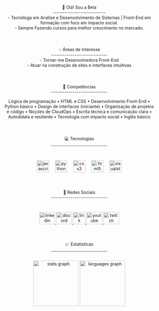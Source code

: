 <br clear="both">

<p align="center">🌸 Olá! Sou a Bela<br>---------------------------<br> - Tecnóloga em Análise e Desenvolvimento de Sistemas | Front-End em formação com foco em impacto social. <br> - Sempre Fazendo cursos para melhor crescimento no mercado.</p>

###

<br clear="both">

<p align="center">💡 Áreas de Interesse<br>-----------------------------<br>- Tornar-me Desenvolvedora Front-End<br>- Atuar na construção de sites e interfaces intuitivas</p>

###

<br clear="both">

<p align="center">💼 Competências<br>-----------------------------</p>

<p align="center">Lógica de programação • HTML e CSS • Desenvolvimento Front-End • Python básico • Design de interfaces (iniciante) • Organização de projetos e código • Noções de CloudOps • Escrita técnica e comunicação clara • Autodidata e resiliente • Tecnologia com impacto social • Inglês básico</p>

###

<br clear="both">

<p align="center">💻 Tecnologias<br>-----------------------------</p>

###

<br clear="both">

<div align="center">
  <img src="https://cdn.jsdelivr.net/gh/devicons/devicon/icons/javascript/javascript-plain.svg" height="40" alt="javascript logo"  />
  <img width="12" />
  <img src="https://cdn.jsdelivr.net/gh/devicons/devicon/icons/python/python-original.svg" height="40" alt="python logo"  />
  <img width="12" />
  <img src="https://cdn.jsdelivr.net/gh/devicons/devicon/icons/css3/css3-original.svg" height="40" alt="css3 logo"  />
  <img width="12" />
  <img src="https://cdn.jsdelivr.net/gh/devicons/devicon/icons/html5/html5-plain.svg" height="40" alt="html5 logo"  />
  <img width="12" />
  <img src="https://cdn.jsdelivr.net/gh/devicons/devicon/icons/visualstudio/visualstudio-plain.svg" height="40" alt="visualstudio logo"  />
</div>

###

<br clear="both">

<p align="center">📱 Redes Sociais<br>-----------------------------</p>

###

<br clear="both">

<div align="center">
  <a href="https://www.linkedin.com/in/isabela-cruz-veloso-995229236/" target="_blank">
    <img src="https://raw.githubusercontent.com/maurodesouza/profile-readme-generator/master/src/assets/icons/social/linkedin/default.svg" width="52" height="40" alt="linkedin logo" />
  </a>
  <a href="https://discord.gg/EFcJKbG8W3" target="_blank">
    <img src="https://raw.githubusercontent.com/maurodesouza/profile-readme-generator/master/src/assets/icons/social/discord/default.svg" width="52" height="40" alt="discord logo" />
  </a>
  <a href="https://linktr.ee/belacruz01" target="_blank">
    <img src="https://cdn-icons-png.flaticon.com/512/1083/1083928.png" width="40" height="40" alt="link icon" />
  </a>
  <a href="https://www.youtube.com/@BelaCruz01" target="_blank">
    <img src="https://raw.githubusercontent.com/maurodesouza/profile-readme-generator/master/src/assets/icons/social/youtube/default.svg" width="52" height="40" alt="youtube logo" />
  </a>
  <a href="https://www.twitch.tv/belacruz01" target="_blank">
    <img src="https://raw.githubusercontent.com/maurodesouza/profile-readme-generator/master/src/assets/icons/social/twitch/default.svg" width="52" height="40" alt="twitch logo" />
  </a>
</div>


###

<br clear="both">

<p align="center">📈 Estatísticas<br>-----------------------------</p>

###

<div align="center">
  <img src="https://github-readme-stats.vercel.app/api?username=Dev-BelaCruz&show_icons=true&count_private=true&theme=dracula" height="150" alt="stats graph"  />
  <img src="https://github-readme-stats.vercel.app/api/top-langs?username=Dev-BelaCruz&layout=compact&langs_count=5&theme=dracula" height="150" alt="languages graph"  />
</div>

###
